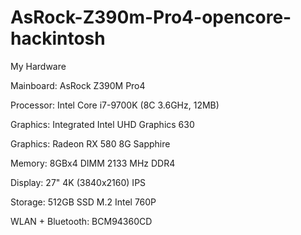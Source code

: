 # AsRock-Z390m-Pro4-opencore-hackintosh

My Hardware

Mainboard: AsRock Z390M Pro4

Processor: Intel Core i7-9700K (8C 3.6GHz, 12MB)

Graphics: Integrated Intel UHD Graphics 630

Graphics: Radeon RX 580 8G Sapphire

Memory: 8GBx4 DIMM 2133 MHz DDR4

Display: 27" 4K (3840x2160) IPS

Storage: 512GB SSD M.2 Intel 760P

WLAN + Bluetooth: BCM94360CD
